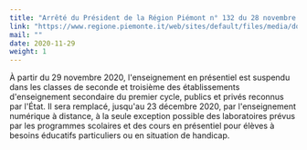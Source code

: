 ```yaml
---
title: "Arrêté du Président de la Région Piémont n° 132 du 28 novembre 2020. Suspension de l'enseignement en présentiel dans les  classes de seconde et troisième des établissements d'enseignement secondaire du premier cycle"
link: "https://www.regione.piemonte.it/web/sites/default/files/media/documenti/2020-11/ord._n._132_del_28_novembre_2020_v3_0.pdf"
mail: ""
date: 2020-11-29
weight: 1
---
```


À partir du 29 novembre 2020, l'enseignement en présentiel est suspendu dans les classes de seconde et troisième des établissements d'enseignement secondaire du premier cycle, publics et privés reconnus par l'État. Il sera remplacé, jusqu'au 23 décembre 2020, par l'enseignement numérique à distance, à la seule exception possible des laboratoires prévus par les programmes scolaires et des cours en présentiel pour élèves à besoins éducatifs particuliers ou en situation de handicap.